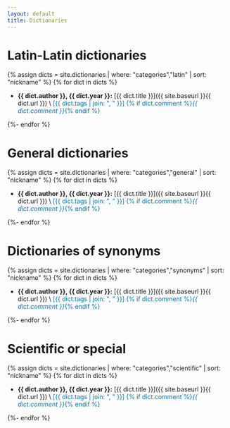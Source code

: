 ```yaml
---
layout: default
title: Dictionaries
---
```


# Latin-Latin dictionaries

{% assign dicts = site.dictionaries | where: "categories","latin" | sort: "nickname" %}
{% for dict in dicts %}

* **{{ dict.author }}, {{ dict.year }}:** [{{ dict.title }}]({{ site.baseurl }}{{ dict.url }}) \\
  <span style="color: #0A749E;">[{{ dict.tags | join: ", " }}] {% if dict.comment %}_{{ dict.comment }}_{% endif %}<span>
  
{%- endfor %}

# General dictionaries

{% assign dicts = site.dictionaries | where: "categories","general" | sort: "nickname" %}
{% for dict in dicts %}

* **{{ dict.author }}, {{ dict.year }}:** [{{ dict.title }}]({{ site.baseurl }}{{ dict.url }}) \\
  <span style="color: #0A749E;">[{{ dict.tags | join: ", " }}] {% if dict.comment %}_{{ dict.comment }}_{% endif %}<span>
  
{%- endfor %}

# Dictionaries of synonyms

{% assign dicts = site.dictionaries | where: "categories","synonyms" | sort: "nickname" %}
{% for dict in dicts %}

* **{{ dict.author }}, {{ dict.year }}:** [{{ dict.title }}]({{ site.baseurl }}{{ dict.url }}) \\
  <span style="color: #0A749E;">[{{ dict.tags | join: ", " }}] {% if dict.comment %}_{{ dict.comment }}_{% endif %}<span>

{%- endfor %}

# Scientific or special

{% assign dicts = site.dictionaries | where: "categories","scientific" | sort: "nickname" %}
{% for dict in dicts %}

* **{{ dict.author }}, {{ dict.year }}:** [{{ dict.title }}]({{ site.baseurl }}{{ dict.url }}) \\
  <span style="color: #0A749E;">[{{ dict.tags | join: ", " }}] {% if dict.comment %}_{{ dict.comment }}_{% endif %}<span>

{%- endfor %}

